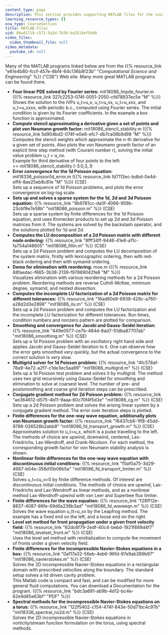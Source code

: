 ```yaml
---
content_type: page
description: This section provides supporting MATLAB files for the course.
learning_resource_types: []
ocw_type: CourseSection
title: MATLAB Files
uid: 80a41719-c571-5a2d-7b39-ba2514ef5b68
video_files:
  video_thumbnail_file: null
video_metadata:
  youtube_id: null
---
```


Many of the MATLAB programs linked below are from the {{% resource_link "e61e4b80-fccf-457e-8bf4-64c136b8f23b" "_Computational Science and Engineering_" %}} ("CSE") Web site. Many more great MATLAB programs can be found there.

*   **Four linear PDE solved by Fourier series:** mit18086\_linpde\_fourier.m ({{% resource_link 327c2253-074f-0051-2050-cfd78937ec5e "M" %}})  
    Shows the solution to the IVPs u\_t=u\_x, u\_t=u\_xx, u\_t=u\_xxx, and u\_t=u\_xxxx, with periodic b.c., computed using Fourier series. The initial condition is given by its Fourier coefficients. In the example a box function is approximated.
*   **Compute stencil approximating a derivative given a set of points and plot von Neumann growth factor:** mit18086\_stencil\_stability.m ({{% resource_link 5d904bd2-074f-e0e6-efc7-db7ca08b9d98 "M" %}})  
    Computes the stencil weights which approximate the n-th derivative for a given set of points. Also plots the von Neumann growth factor of an explicit time step method (with Courant number r), solving the initial value problem u\_t = u\_nx.  
    Example for third derivative of four points to the left:  
    \>> mit18086\_stencil\_stability (-3:0,3,.1)
*   **Error convergence for the 1d Poisson equation:** mit18336\_poisson1d\_error.m ({{% resource_link fd7113ec-bdbd-0e4d-eff4-8ae25eb8c81e "M" %}}) (CSE)  
    Sets up a sequence of 1d Poisson problems, and plots the error convergence on log-log scale.
*   **Sets up and solves a sparse system for the 1d, 2d and 3d Poisson equation:** {{% resource_link "9b9761cc-da0f-4066-959b-23cbf9e7e58b" "mit18086\_poisson.m" %}} (CSE)  
    Sets up a sparse system by finite differences for the 1d Poisson equation, and uses Kronecker products to set up 2d and 3d Poisson matrices from it. The systems are solved by the backslash operator, and the solutions plotted for 1d and 2d.
*   **Computes the LU decomposition of a 2d Poisson matrix with different node ordering:** {{% resource_link "8fff34ff-9446-41e8-a11c-fa754a148605" "mit18086\_fillin.m" %}} (CSE)  
    Sets up a 2d Poisson problem and computes the LU decomposition of the system matrix, firstly with lexicographic ordering, then with red-black ordering and then with symamd ordering.
*   **Demo for elimination with reordering:** moe.m ({{% resource_link 68faedac-f665-3b38-2139-f97869042fe8 "M" %}})  
    Visualizes elimination with various reordering methods for a 2d Poisson problem. Reordering methods are reverse Cuthill-McKee, minimum degree, symamd, and nested dissection.
*   **Computes the incomplete LU factorization of a 2d Poisson matrix for different tolerances:** {{% resource_link "16ad60e9-6938-428c-a760-a28d2d3e2898" "mit18086\_ilu.m" %}} (CSE)  
    Sets up a 2d Poisson problem and computes the LU factorization and the incomplete LU factorization for different tolerances. Run times, condition numbers and nonzero pattern are plotted for comparison.
*   **Smoothing and convergence for Jacobi and Gauss-Seidel iteration:** {{% resource_link "449e0577-ce7b-484d-8ad7-51dba87707ab" "mit18086\_smoothing.m" %}} (CSE)  
    Sets up a 1d Poisson problem with an oscillatory right hand side and applies Jacobi and Gauss-Seidel iteration to it. One can observe how the error gets smoothed very quickly, but the actual convergence to the correct solution is very slow.
*   **Multigrid solver for 1d Poisson problem:** {{% resource_link "4fc578af-78a9-4e72-a2f7-c1de3ec5aa99" "mit18086\_multigrid.m" %}} (CSE)  
    Sets up a 1d Poisson test problem and solves it by multigrid. The method uses two grid recursively using Gauss-Seidel for smoothing and elimination to solve at coarsest level. The number of pre- and postsmoothing and coarse grid iteration steps can be prescribed.
*   **Conjugate gradient method for 2d Poisson problem:** {{% resource_link "ae364612-d575-4b11-9aaa-60c70f4f5d3e" "mit18086\_cg.m" %}} (CSE)  
    Sets up a 2d Poisson problem and solves the arising linear system by a conjugate gradient method. The error over iteration steps is plotted.
*   **Finite differences for the one-way wave equation, additionally plots von Neumann growth factor:** {{% resource_link "16437cb6-1ff8-45dd-9788-026528b2abb9" "mit18086\_fd\_transport\_growth.m" %}} (CSE)  
    Approximates solution to u\_t=u\_x, which is a pulse travelling to the left. The methods of choice are upwind, downwind, centered, Lax-Friedrichs, Lax-Wendroff, and Crank-Nicolson. For each method, the corresponding growth factor for von Neumann stability analysis is shown.
*   **Nonlinear finite differences for the one-way wave equation with discontinuous initial conditions:** {{% resource_link "f0af0a75-3d29-4687-b04e-358d10b06b5a" "mit18086\_fd\_transport\_limiter.m" %}} (CSE)  
    Solves u\_t+cu\_x=0 by finite difference methods. Of interest are discontinuous initial conditions. The methods of choice are upwind, Lax-Friedrichs and Lax-Wendroff as linear methods, and as a nonlinear method Lax-Wendroff-upwind with van Leer and Superbee flux limiter.
*   **Finite differences for the wave equation:** {{% resource_link "f28ff12e-8837-4087-86fe-69d6a236b3ad" "mit18086\_fd\_waveeqn.m" %}} (CSE)  
    Solves the wave equation u\_tt=u\_xx by the Leapfrog method. The example has a fixed end on the left, and a loose end on the right.
*   **Level set method for front propagation under a given front velocity field:** {{% resource_link "62dc6f79-2edf-40c4-bebd-1921f889d4f7" "mit18086\_levelset\_front.m" %}} (CSE)  
    Uses the level set method with reinitialization to compute the movement of fronts under a given velocity field.
*   **Finite differences for the incompressible Navier-Stokes equations in a box:** {{% resource_link "0a117a32-56eb-4eb6-96fd-97e9ab389b97" "mit18086\_navierstokes.m" %}} (CSE)  
    Solves the 2D incompressible Navier-Stokes equations in a rectangular domain with prescribed velocities along the boundary. The standard setup solves a lid driven cavity problem.  
    This Matlab code is compact and fast, and can be modified for more general fluid computations. You can download a Documentation for the program. ({{% resource_link "bdc3a691-ab9b-4d12-bc4e-62e9d85e63bf" "PDF" %}})
*   **Spectral methods for the incompressible Navier-Stokes equations on a torus:** {{% resource_link "122f5402-c154-474f-843e-50d71bc4c97b" "mit18336\_spectral\_ns2d.m" %}} (CSE)  
    Solves the 2D incompressible Navier-Stokes equations in vorticity/stream function formulation on the torus, using spectral methods.